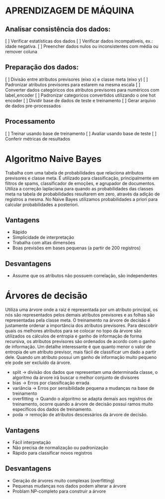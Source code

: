 # APRENDIZAGEM DE MÁQUINA

## Analisar consistência dos dados:
[ ] Verificar estatísticas dos dados
[ ] Verificar dados incompatíveis, ex.: idade negativa.
[ ] Preencher dados nulos ou inconsistentes com média ou remover coluna

## Preparação dos dados:
[ ] Divisão entre atributos previsores (eixo x) e classe meta (eixo y)
[ ] Padronizar atributos previsores para estarem na mesma escala
[ ] Converter dados categóricos dos atributos previsores para numéricos com label_encoder
[ ] Padronizar categoricos convertidos utilizando o one hot encoder
[ ] Dividir base de dados de teste e treinamento
[ ] Gerar arquivo de dados pre-processados

## Processamento
[ ] Treinar usando base de treinamento
[ ] Avaliar usando base de teste
[ ] Conferir métricas de resultados

# Algoritmo Naive Bayes
Trabalha com uma tabela de probabilidades que relaciona atributos previsores e classe meta. 
É utilizado para classificação, principalmente em filtros de spams, classificador
de emoções, e agrupador de documentos.
Utiliza a correção laplaciana para quando as probabilidades das classes meta na tabela
de probabilidades resultarem em zero, através da adição de registros a mesma.
No Naive Bayes utilizamos probabilidades a priori para calcular probabilidades a posteriori.
## Vantagens
- Rápido
- Simplicidade de interpretação
- Trabalha com altas dimensões
- Boas previsões em bases pequenas (a partir de 200 registros)
## Desvantagens
- Assume que os atributos não possuem correlação, são independentes

# Árvores de decisão
Utiliza uma árvore onde a raiz é representada por um atributo principal, os nós são representados pelos demais atributos previsores e as folhas são representadas pela classe meta.
O treinamento na árvore de decisão é justamente ordenar a importância dos atributos previsores.
Para descobrir quais os melhores atributos para se colocar no topo da árvore
são utilizados os cálculos de entropia e ganho de informação de forma recursiva, os atributos previsores são ordenados de acordo com o ganho de informação.
Um detalhe interessante é que quanto menor o valor de entropia de um atributo previsor, mais fácil de classificar um dado a partir dele.
Quando um atributo possui um ganho de informação muito pequeno ele pode ser 
excluído da árvore.
- split -> divisão dos dados que representam uma determinada classe, o algoritmo da árvore irá buscar o melhor conjunto de divisores
- bias -> Erros por classificação errada
- variância -> Erros por sensibilidade pequena a mudanças na base de treinamento
- overfitting -> Quando o algoritmo se adapta demais aos registros de treinamento, ocorre quando a árvore de decisão possui ramos muito específicos dos dados de treinamento.
- poda -> remoção de atributos descessários da árvore de decisão.
## Vantagens
- Fácil interpretação
- Não precisa de normalização ou padronização
- Rápido para classificar novos registros
## Desvantagens
- Geração de árvores muito complexas (overfitting)
- Pequenas mudanças nos dados podem alterar a árvore
- Problam NP-completo para construir a árvore

